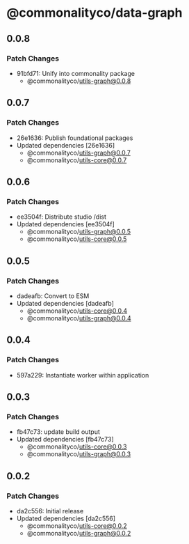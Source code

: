 # @commonalityco/data-graph

## 0.0.8

### Patch Changes

- 91bfd71: Unify into commonality package
  - @commonalityco/utils-graph@0.0.8

## 0.0.7

### Patch Changes

- 26e1636: Publish foundational packages
- Updated dependencies [26e1636]
  - @commonalityco/utils-graph@0.0.7
  - @commonalityco/utils-core@0.0.7

## 0.0.6

### Patch Changes

- ee3504f: Distribute studio /dist
- Updated dependencies [ee3504f]
  - @commonalityco/utils-graph@0.0.5
  - @commonalityco/utils-core@0.0.5

## 0.0.5

### Patch Changes

- dadeafb: Convert to ESM
- Updated dependencies [dadeafb]
  - @commonalityco/utils-core@0.0.4
  - @commonalityco/utils-graph@0.0.4

## 0.0.4

### Patch Changes

- 597a229: Instantiate worker within application

## 0.0.3

### Patch Changes

- fb47c73: update build output
- Updated dependencies [fb47c73]
  - @commonalityco/utils-core@0.0.3
  - @commonalityco/utils-graph@0.0.3

## 0.0.2

### Patch Changes

- da2c556: Initial release
- Updated dependencies [da2c556]
  - @commonalityco/utils-core@0.0.2
  - @commonalityco/utils-graph@0.0.2
